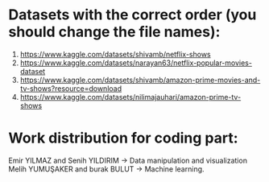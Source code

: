 
# Datasets with the correct order (you should change the file names):
1.	https://www.kaggle.com/datasets/shivamb/netflix-shows
2.  https://www.kaggle.com/datasets/narayan63/netflix-popular-movies-dataset
3.	https://www.kaggle.com/datasets/shivamb/amazon-prime-movies-and-tv-shows?resource=download
4.	https://www.kaggle.com/datasets/nilimajauhari/amazon-prime-tv-shows
# Work distribution for coding part:
Emir YILMAZ and Senih YILDIRIM -> Data manipulation and visualization
Melih YUMUŞAKER and burak BULUT -> Machine learning.